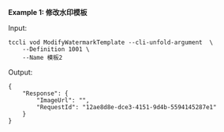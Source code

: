 **Example 1: 修改水印模板**



Input: 

```
tccli vod ModifyWatermarkTemplate --cli-unfold-argument  \
    --Definition 1001 \
    --Name 模板2
```

Output: 
```
{
    "Response": {
        "ImageUrl": "",
        "RequestId": "12ae8d8e-dce3-4151-9d4b-5594145287e1"
    }
}
```

